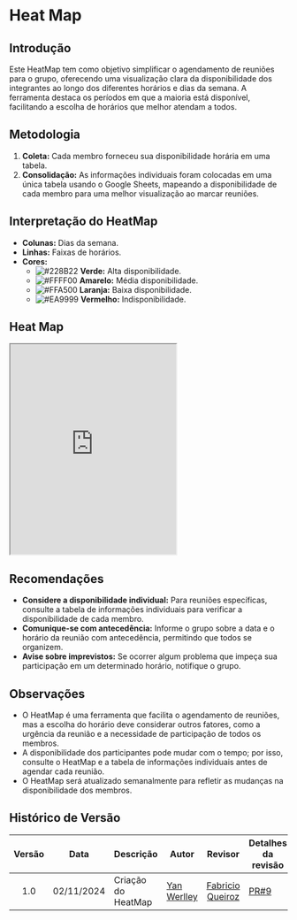 # Heat Map

## Introdução

Este HeatMap tem como objetivo simplificar o agendamento de reuniões para o grupo, oferecendo uma visualização clara da disponibilidade dos integrantes ao longo dos diferentes horários e dias da semana. A ferramenta destaca os períodos em que a maioria está disponível, facilitando a escolha de horários que melhor atendam a todos.

## Metodologia

1. **Coleta:** Cada membro forneceu sua disponibilidade horária em uma tabela.
2. **Consolidação:** As informações individuais foram colocadas em uma única tabela usando o Google Sheets, mapeando a disponibilidade de cada membro para uma melhor visualização ao marcar reuniões.

## Interpretação do HeatMap

- **Colunas:** Dias da semana.
- **Linhas:** Faixas de horários.
- **Cores:** 
  - ![#228B22](https://singlecolorimage.com/get/228B22/15x15) **Verde:** Alta disponibilidade.
  - ![#FFFF00](https://via.placeholder.com/15/FFFF00/000000?text=+) **Amarelo:** Média disponibilidade.
  - ![#FFA500](https://via.placeholder.com/15/FFA500/000000?text=+) **Laranja:** Baixa disponibilidade.
  - ![#EA9999](https://via.placeholder.com/15/EA9999/000000?text=+) **Vermelho:** Indisponibilidade.

## Heat Map

<iframe src="https://docs.google.com/spreadsheets/d/e/2PACX-1vTiMebgnyHjop1PcJeVbLSat8WFygm1Wxv8D2wbkzUB-Vt5UENiFPRzxCioymf850GSFmck3C7iLCfa/pubhtml#" height="380"></iframe>

## Recomendações

- **Considere a disponibilidade individual:** Para reuniões específicas, consulte a tabela de informações individuais para verificar a disponibilidade de cada membro.
- **Comunique-se com antecedência:** Informe o grupo sobre a data e o horário da reunião com antecedência, permitindo que todos se organizem.
- **Avise sobre imprevistos:** Se ocorrer algum problema que impeça sua participação em um determinado horário, notifique o grupo.

## Observações

- O HeatMap é uma ferramenta que facilita o agendamento de reuniões, mas a escolha do horário deve considerar outros fatores, como a urgência da reunião e a necessidade de participação de todos os membros.
- A disponibilidade dos participantes pode mudar com o tempo; por isso, consulte o HeatMap e a tabela de informações individuais antes de agendar cada reunião.
- O HeatMap será atualizado semanalmente para refletir as mudanças na disponibilidade dos membros.

## Histórico de Versão

|Versão|Data|Descrição|Autor|Revisor| Detalhes da revisão |
|:----:|----|---------|-----|:-------:|-----| 
| 1.0 | 02/11/2024 | Criação do HeatMap | [Yan Werlley](https://github.com/YanWerlley) | [Fabricio Queiroz](https://github.com/FabricioDeQueiroz) | [PR#9](https://github.com/UnBArqDsw2024-2/2024.2_G4_Esporte_Entrega_01/pull/9)|